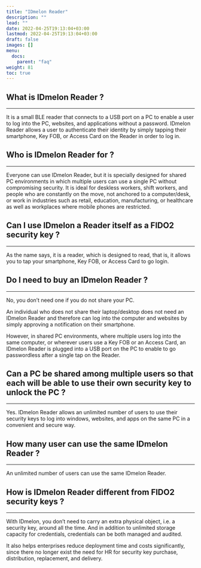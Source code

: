 ```yaml
---
title: "IDmelon Reader"
description: ""
lead: ""
date: 2022-04-25T19:13:04+03:00
lastmod: 2022-04-25T19:13:04+03:00
draft: false
images: []
menu:
  docs:
    parent: "faq"
weight: 81
toc: true
---
```


## What is IDmelon Reader ?

<hr class="hr-line">

It is a small BLE reader that connects to a USB port on a PC to enable a user to log into the PC, websites, and applications without a password. IDmelon Reader allows a user
to authenticate their identity by simply tapping their smartphone, Key FOB, or Access Card on the Reader in order to log in.

## Who is IDmelon Reader for ?

<hr class="hr-line">

Everyone can use IDmelon Reader, but it is specially designed for shared PC environments in which multiple users can use a single PC without compromising security.
It is ideal for deskless workers, shift workers, and people who are constantly on the move, not anchored to a computer/desk, or work in industries such as retail, education,
manufacturing, or healthcare as well as workplaces where mobile phones are restricted.

## Can I use IDmelon a Reader itself as a FIDO2 security key ?

<hr class="hr-line">

As the name says, it is a reader, which is designed to read, that is, it allows you to tap your smartphone, Key FOB, or Access Card to go login.

## Do I need to buy an IDmelon Reader ?

<hr class="hr-line">

No, you don’t need one if you do not share your PC.

An individual who does not share their laptop/desktop does not need an IDmelon Reader and therefore can log into the computer and websites by simply approving a notification
on their smartphone.

However, in shared PC environments, where multiple users log into the same computer, or wherever users use a Key FOB or an Access Card, an IDmelon Reader is plugged into a
USB port on the PC to enable to go passwordless after a single tap on the Reader.

## Can a PC be shared among multiple users so that each will be able to use their own security key to unlock the PC ?

<hr class="hr-line">

Yes. IDmelon Reader allows an unlimited number of users to use their security keys to log into windows, websites, and apps on the same PC in a convenient and secure way.

## How many user can use the same IDmelon Reader ?

<hr class="hr-line">

An unlimited number of users can use the same IDmelon Reader.

## How is IDmelon Reader different from FIDO2 security keys ?

<hr class="hr-line">

With IDmelon, you don’t need to carry an extra physical object, i.e. a security key, around all the time. And in addition to unlimited storage capacity for credentials,
credentials can be both managed and audited.

It also helps enterprises reduce deployment time and costs significantly, since there no longer exist the need for HR for security key purchase, distribution, replacement,
and delivery.
